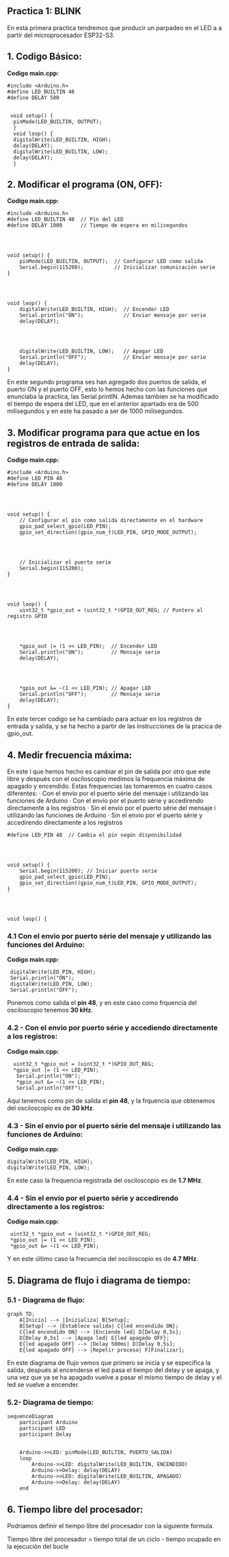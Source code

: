 ## **Practica 1: BLINK**

En esta primera practica tendremos que producir un parpadeo en el LED a a partir del microprocesador ESP32-S3.

## **1. Codigo Básico:**

**Codigo main.cpp:**
```
#include <Arduino.h>
#define LED_BUILTIN 48
#define DELAY 500


 void setup() {
  pinMode(LED_BUILTIN, OUTPUT);
  }
  void loop() {
  digitalWrite(LED_BUILTIN, HIGH);
  delay(DELAY);
  digitalWrite(LED_BUILTIN, LOW);
  delay(DELAY);
  }

```

## **2. Modificar el programa (ON, OFF):**

**Codigo main.cpp:**
```
#include <Arduino.h>
#define LED_BUILTIN 48  // Pin del LED
#define DELAY 1000      // Tiempo de espera en milisegundos




void setup() {
    pinMode(LED_BUILTIN, OUTPUT);  // Configurar LED como salida
    Serial.begin(115200);          // Inicializar comunicación serie
}




void loop() {
    digitalWrite(LED_BUILTIN, HIGH);  // Encender LED
    Serial.println("ON");             // Enviar mensaje por serie
    delay(DELAY);                    




    digitalWrite(LED_BUILTIN, LOW);   // Apagar LED
    Serial.println("OFF");            // Enviar mensaje por serie
    delay(DELAY);                    
}
```

En este segundo programa ses han agregado dos puertos de salida, el puerto ON  y el puerto OFF,
esto lo hemos hecho con las funciones que enunciaba la practica, las Serial.printIN. Ademas tambien se ha modificado el tiempo de espera del LED, que en el
anterior apartado era de 500 milisegundos y en este ha pasado a ser de 1000 milisegundos.



## **3. Modificar programa para que actue en los registros de entrada de salida:**

**Codigo main.cpp:**
```
#include <Arduino.h>
#define LED_PIN 48
#define DELAY 1000




void setup() {
    // Configurar el pin como salida directamente en el hardware
    gpio_pad_select_gpio(LED_PIN);
    gpio_set_direction((gpio_num_t)LED_PIN, GPIO_MODE_OUTPUT);




    // Inicializar el puerto serie
    Serial.begin(115200);
}




void loop() {
    uint32_t *gpio_out = (uint32_t *)GPIO_OUT_REG; // Puntero al registro GPIO




    *gpio_out |= (1 << LED_PIN);  // Encender LED
    Serial.println("ON");         // Mensaje serie
    delay(DELAY);




    *gpio_out &= ~(1 << LED_PIN); // Apagar LED
    Serial.println("OFF");        // Mensaje serie
    delay(DELAY);
}

```

En este tercer codigo se ha cambiado para actuar en los registros de entrada y salida, 
y se ha hecho a partir de las instrucciones de la pracica de gpio_out.


## **4. Medir frecuencia máxima:**

En este l que hemos hecho es cambiar el pin de salida por otro que este libre y después con el osciloscopio medimos la frequencia máxima de apagado y encendido. Estas frequencias las tomaremos en cuatro casos diferentes: 
· Con el envio por el puerto série del mensaje i utilizando las funciones de Arduino
· Con el envio por el puerto série y accedirendo directamente a los registros
· Sin el envio por el puerto série del mensaje i utilizando las funciones de Arduino
· Sin el envio por el puerto série y accedirendo directamente a los registros
```
#define LED_PIN 48  // Cambia el pin según disponibilidad




void setup() {
    Serial.begin(115200); // Iniciar puerto serie
    gpio_pad_select_gpio(LED_PIN);
    gpio_set_direction((gpio_num_t)LED_PIN, GPIO_MODE_OUTPUT);
}




void loop() {
```

### **4.1 Con el envio por puerto série del mensaje y utilizando las funciones del Arduino:**

**Codigo main.cpp:**
```
 digitalWrite(LED_PIN, HIGH);
 Serial.println("ON");
 digitalWrite(LED_PIN, LOW);
 Serial.println("OFF");

```

Ponemos como salida el **pin 48**, y en este caso como frquencia del osciloscopio tenemos **30 kHz**.


### **4.2 - Con el envio por puerto série y accediendo directamente a los registros:**

**Codigo main.cpp:**
```
  uint32_t *gpio_out = (uint32_t *)GPIO_OUT_REG;
  *gpio_out |= (1 << LED_PIN);
   Serial.println("ON");
   *gpio_out &= ~(1 << LED_PIN);
   Serial.println("OFF");

```
Aqui tenemos como pin de salida el **pin 48**, y la frquencia que obtenemos del osciloscopio es de **30 kHz**.


### **4.3 - Sin el envio por el puerto série del mensaje i utilizando las funciones de Arduino:**

**Codigo main.cpp:**
```
digitalWrite(LED_PIN, HIGH);
digitalWrite(LED_PIN, LOW);

```

En este caso la frequencia registrada del osciloscopio es de **1.7 MHz**.

### **4.4 - Sin el envio por el puerto série y accedirendo directamente a los registros:**

**Codigo main.cpp:**
```
 uint32_t *gpio_out = (uint32_t *)GPIO_OUT_REG;
 *gpio_out |= (1 << LED_PIN);
 *gpio_out &= ~(1 << LED_PIN);

```

Y en este último caso la frecuencia del osciloscopio es de **4.7 MHz**.


## **5. Diagrama de flujo i diagrama de tiempo:**


### **5.1 - Diagrama de flujo:**


```mermaid
graph TD;
    A[Inicio] --> |Inizializa| B[Setup];
    B[Setup] --> |Establece salida| C{led encendido ON};
    C{led encendido ON} --> |Enciende led| D[Delay 0,5s];
    D[Delay 0,5s] --> |Apaga led| E{led apagado OFF};
    E{led apagado OFF} --> |Delay 500ms| D[Delay 0,5s];
    E{led apagado OFF} --> |Repetir proceso| F[Finalizar];

```
En este diagrama de flujo vemos que primero se inicia y se especifica la salida, después al encenderse el led pasa el tiempo del delay y se apaga, y una vez que ya se ha apagado vuelve a pasar el mismo tiempo de delay y el led se vuelve a encender.



### **5.2- Diagrama de tiempo:**

```mermaid
sequenceDiagram
    participant Arduino
    participant LED
    participant Delay


    Arduino->>LED: pinMode(LED_BUILTIN, PUERTO_SALIDA)
    loop
        Arduino->>LED: digitalWrite(LED_BUILTIN, ENCENDIDO)
        Arduino->>Delay: delay(DELAY)
        Arduino->>LED: digitalWrite(LED_BUILTIN, APAGADO)
        Arduino->>Delay: delay(DELAY)
    end

```



## **6. Tiempo libre del procesador:**

Podriamos definir el tiempo libre del procesador con la siguiente formula.

Tiempo libre del procesador = tiempo total de un ciclo -  tiempo ocupado en la ejecución del bucle











